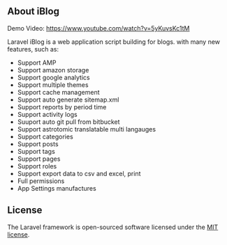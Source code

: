 ## About iBlog
            
Demo Video: https://www.youtube.com/watch?v=5yKuvsKc1tM

Laravel iBlog is a web application script building for blogs. with many new features, such as:  
       
- Support AMP
- Support amazon storage
- Support google analytics
- Support multiple themes
- Support cache management  
- Support auto generate sitemap.xml
- Support reports by period time
- Support activity logs
- Suuport auto git pull from bitbucket
- Support astrotomic translatable multi langauges
- Support categories
- Support posts
- Support tags
- Support pages 
- Support roles 
- Support export data to csv and excel, print 
- Full permissions 
- App Settings manufactures 
          
        
## License 

The Laravel framework is open-sourced software licensed under the [MIT license](https://opensource.org/licenses/MIT).
    
  

